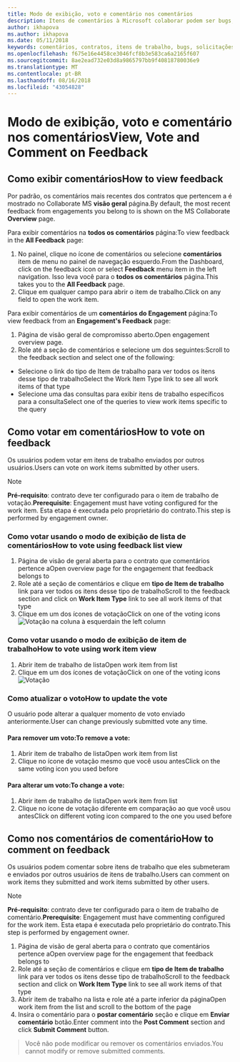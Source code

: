 ```yaml
---
title: Modo de exibição, voto e comentário nos comentários
description: Itens de comentários à Microsoft colaborar podem ser bugs, solicitações de recursos ou todas as tarefas associadas com um contrato. Formulários de comentários podem ser personalizados com base em cada contrato.
author: ikhapova
ms.author: ikhapova
ms.date: 05/11/2018
keywords: comentários, contratos, itens de trabalho, bugs, solicitações de recursos, permissões colaborar, Microsoft Connect, SysDev bugs, bugs de centro de desenvolvimento
ms.openlocfilehash: f675e16e4458ce3046fcf8b3e583ca6a2165f607
ms.sourcegitcommit: 8ae2ead732e03d8a9865797bb9f40818780036e9
ms.translationtype: MT
ms.contentlocale: pt-BR
ms.lasthandoff: 08/16/2018
ms.locfileid: "43054828"
---
```

# <a name="view-vote-and-comment-on-feedback"></a><span data-ttu-id="d050c-105">Modo de exibição, voto e comentário nos comentários</span><span class="sxs-lookup"><span data-stu-id="d050c-105">View, Vote and Comment on Feedback</span></span>

## <a name="how-to-view-feedback"></a><span data-ttu-id="d050c-106">Como exibir comentários</span><span class="sxs-lookup"><span data-stu-id="d050c-106">How to view feedback</span></span>

<span data-ttu-id="d050c-107">Por padrão, os comentários mais recentes dos contratos que pertencem a é mostrado no Collaborate MS **visão geral** página.</span><span class="sxs-lookup"><span data-stu-id="d050c-107">By default, the most recent feedback from engagements you belong to is shown on the MS Collaborate **Overview** page.</span></span> 

<span data-ttu-id="d050c-108">Para exibir comentários na **todos os comentários** página:</span><span class="sxs-lookup"><span data-stu-id="d050c-108">To view feedback in the **All Feedback** page:</span></span>
1. <span data-ttu-id="d050c-109">No painel, clique no ícone de comentários ou selecione **comentários** item de menu no painel de navegação esquerdo.</span><span class="sxs-lookup"><span data-stu-id="d050c-109">From the Dashboard, click on the feedback icon or select **Feedback** menu item in the left navigation.</span></span> <span data-ttu-id="d050c-110">Isso leva você para o **todos os comentários** página.</span><span class="sxs-lookup"><span data-stu-id="d050c-110">This takes you to the **All Feedback** page.</span></span>
2. <span data-ttu-id="d050c-111">Clique em qualquer campo para abrir o item de trabalho.</span><span class="sxs-lookup"><span data-stu-id="d050c-111">Click on any field to open the work item.</span></span>

<span data-ttu-id="d050c-112">Para exibir comentários de um **comentários do Engagement** página:</span><span class="sxs-lookup"><span data-stu-id="d050c-112">To view feedback from an **Engagement's Feedback** page:</span></span>
1. <span data-ttu-id="d050c-113">Página de visão geral de compromisso aberto.</span><span class="sxs-lookup"><span data-stu-id="d050c-113">Open engagement overview page.</span></span>
2. <span data-ttu-id="d050c-114">Role até a seção de comentários e selecione um dos seguintes:</span><span class="sxs-lookup"><span data-stu-id="d050c-114">Scroll to the feedback section and select one of the following:</span></span>
 - <span data-ttu-id="d050c-115">Selecione o link do tipo de Item de trabalho para ver todos os itens desse tipo de trabalho</span><span class="sxs-lookup"><span data-stu-id="d050c-115">Select the Work Item Type link to see all work items of that type</span></span>
 - <span data-ttu-id="d050c-116">Selecione uma das consultas para exibir itens de trabalho específicos para a consulta</span><span class="sxs-lookup"><span data-stu-id="d050c-116">Select one of the queries to view work items specific to the query</span></span>

## <a name="how-to-vote-on-feedback"></a><span data-ttu-id="d050c-117">Como votar em comentários</span><span class="sxs-lookup"><span data-stu-id="d050c-117">How to vote on feedback</span></span>

<span data-ttu-id="d050c-118">Os usuários podem votar em itens de trabalho enviados por outros usuários.</span><span class="sxs-lookup"><span data-stu-id="d050c-118">Users can vote on work items submitted by other users.</span></span>

> [!NOTE]
> <span data-ttu-id="d050c-119">**Pré-requisito**: contrato deve ter configurado para o item de trabalho de votação.</span><span class="sxs-lookup"><span data-stu-id="d050c-119">**Prerequisite**: Engagement must have voting configured for the work item.</span></span> <span data-ttu-id="d050c-120">Esta etapa é executada pelo proprietário do contrato.</span><span class="sxs-lookup"><span data-stu-id="d050c-120">This step is performed by engagement owner.</span></span>

### <a name="how-to-vote-using-feedback-list-view"></a><span data-ttu-id="d050c-121">Como votar usando o modo de exibição de lista de comentários</span><span class="sxs-lookup"><span data-stu-id="d050c-121">How to vote using feedback list view</span></span>

1. <span data-ttu-id="d050c-122">Página de visão de geral aberta para o contrato que comentários pertence a</span><span class="sxs-lookup"><span data-stu-id="d050c-122">Open overview page for the engagement that feedback belongs to</span></span>
2. <span data-ttu-id="d050c-123">Role até a seção de comentários e clique em **tipo de Item de trabalho** link para ver todos os itens desse tipo de trabalho</span><span class="sxs-lookup"><span data-stu-id="d050c-123">Scroll to the feedback section and click on **Work Item Type** link to see all work items of that type</span></span>
3. <span data-ttu-id="d050c-124">Clique em um dos ícones de votação</span><span class="sxs-lookup"><span data-stu-id="d050c-124">Click on one of the voting icons</span></span> ![Votação](images/voting.png) <span data-ttu-id="d050c-126">na coluna à esquerda</span><span class="sxs-lookup"><span data-stu-id="d050c-126">in the left column</span></span>

### <a name="how-to-vote-using-work-item-view"></a><span data-ttu-id="d050c-127">Como votar usando o modo de exibição de item de trabalho</span><span class="sxs-lookup"><span data-stu-id="d050c-127">How to vote using work item view</span></span>

1. <span data-ttu-id="d050c-128">Abrir item de trabalho de lista</span><span class="sxs-lookup"><span data-stu-id="d050c-128">Open work item from list</span></span>
2. <span data-ttu-id="d050c-129">Clique em um dos ícones de votação</span><span class="sxs-lookup"><span data-stu-id="d050c-129">Click on one of the voting icons</span></span> ![Votação](images/voting.png) 

### <a name="how-to-update-the-vote"></a><span data-ttu-id="d050c-131">Como atualizar o voto</span><span class="sxs-lookup"><span data-stu-id="d050c-131">How to update the vote</span></span>

<span data-ttu-id="d050c-132">O usuário pode alterar a qualquer momento de voto enviado anteriormente.</span><span class="sxs-lookup"><span data-stu-id="d050c-132">User can change previously submitted vote any time.</span></span>

#### <a name="to-remove-a-vote"></a><span data-ttu-id="d050c-133">Para remover um voto:</span><span class="sxs-lookup"><span data-stu-id="d050c-133">To remove a vote:</span></span>
1. <span data-ttu-id="d050c-134">Abrir item de trabalho de lista</span><span class="sxs-lookup"><span data-stu-id="d050c-134">Open work item from list</span></span>
2. <span data-ttu-id="d050c-135">Clique no ícone de votação mesmo que você usou antes</span><span class="sxs-lookup"><span data-stu-id="d050c-135">Click on the same voting icon you used before</span></span>

#### <a name="to-change-a-vote"></a><span data-ttu-id="d050c-136">Para alterar um voto:</span><span class="sxs-lookup"><span data-stu-id="d050c-136">To change a vote:</span></span>
1. <span data-ttu-id="d050c-137">Abrir item de trabalho de lista</span><span class="sxs-lookup"><span data-stu-id="d050c-137">Open work item from list</span></span>
2. <span data-ttu-id="d050c-138">Clique no ícone de votação diferente em comparação ao que você usou antes</span><span class="sxs-lookup"><span data-stu-id="d050c-138">Click on different voting icon compared to the one you used before</span></span>

## <a name="how-to-comment-on-feedback"></a><span data-ttu-id="d050c-139">Como nos comentários de comentário</span><span class="sxs-lookup"><span data-stu-id="d050c-139">How to comment on feedback</span></span>
<span data-ttu-id="d050c-140">Os usuários podem comentar sobre itens de trabalho que eles submeteram e enviados por outros usuários de itens de trabalho.</span><span class="sxs-lookup"><span data-stu-id="d050c-140">Users can comment on work items they submitted and work items submitted by other users.</span></span>

> [!NOTE]
> <span data-ttu-id="d050c-141">**Pré-requisito**: contrato deve ter configurado para o item de trabalho de comentário.</span><span class="sxs-lookup"><span data-stu-id="d050c-141">**Prerequisite**: Engagement must have commenting configured for the work item.</span></span> <span data-ttu-id="d050c-142">Esta etapa é executada pelo proprietário do contrato.</span><span class="sxs-lookup"><span data-stu-id="d050c-142">This step is performed by engagement owner.</span></span>

1. <span data-ttu-id="d050c-143">Página de visão de geral aberta para o contrato que comentários pertence a</span><span class="sxs-lookup"><span data-stu-id="d050c-143">Open overview page for the engagement that feedback belongs to</span></span>
2. <span data-ttu-id="d050c-144">Role até a seção de comentários e clique em **tipo de Item de trabalho** link para ver todos os itens desse tipo de trabalho</span><span class="sxs-lookup"><span data-stu-id="d050c-144">Scroll to the feedback section and click on **Work Item Type** link to see all work items of that type</span></span>
3. <span data-ttu-id="d050c-145">Abrir item de trabalho na lista e role até a parte inferior da página</span><span class="sxs-lookup"><span data-stu-id="d050c-145">Open work item from the list and scroll to the bottom of the page</span></span>
4. <span data-ttu-id="d050c-146">Insira o comentário para o **postar comentário** seção e clique em **Enviar comentário** botão.</span><span class="sxs-lookup"><span data-stu-id="d050c-146">Enter comment into the **Post Comment** section and click **Submit Comment** button.</span></span>

> <span data-ttu-id="d050c-147">Você não pode modificar ou remover os comentários enviados.</span><span class="sxs-lookup"><span data-stu-id="d050c-147">You cannot modify or remove submitted comments.</span></span>
